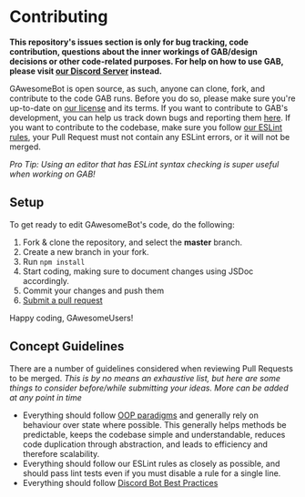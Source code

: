 # Contributing

**This repository's issues section is only for bug tracking, code contribution, questions about the inner workings of GAB/design decisions or other code-related purposes. For help on how to use GAB, please visit [our Discord Server](https://discord.gg/g2Yx8pb) instead.**

GAwesomeBot is open source, as such, anyone can clone, fork, and contribute to the code GAB runs. Before you do so, please make sure you're up-to-date on [our license](https://github.com/GAwesomeBot/bot-next/blob/master/LICENSE) and its terms. If you want to contribute to GAB's development, you can help us track down bugs and reporting them [here](https://github.com/GAwesomeBot/bot-next/issues). If you want to contribute to the codebase, make sure you follow [our ESLint rules](https://github.com/GAwesomeBot/bot-next/blob/master/.eslintrc.json), your Pull Request must not contain any ESLint errors, or it will not be merged.

*Pro Tip: Using an editor that has ESLint syntax checking is super useful when working on GAB!*

## Setup

To get ready to edit GAwesomeBot's code, do the following:

1. Fork & clone the repository, and select the **master** branch.
2. Create a new branch in your fork.
3. Run `npm install`
4. Start coding, making sure to document changes using JSDoc accordingly.
5. Commit your changes and push them
6. [Submit a pull request](https://github.com/GAwesomeBot/bot-next/pulls)

Happy coding, GAwesomeUsers!

## Concept Guidelines

There are a number of guidelines considered when reviewing Pull Requests to be merged. _This is by no means an exhaustive list, but here are some things to consider before/while submitting your ideas. More can be added at any point in time_

- Everything should follow [OOP paradigms](https://en.wikipedia.org/wiki/Object-oriented_programming) and generally rely on behaviour over state where possible. This generally helps methods be predictable, keeps the codebase simple and understandable, reduces code duplication through abstraction, and leads to efficiency and therefore scalability.
- Everything should follow our ESLint rules as closely as possible, and should pass lint tests even if you must disable a rule for a single line.
- Everything should follow [Discord Bot Best Practices](https://github.com/meew0/discord-bot-best-practices)
